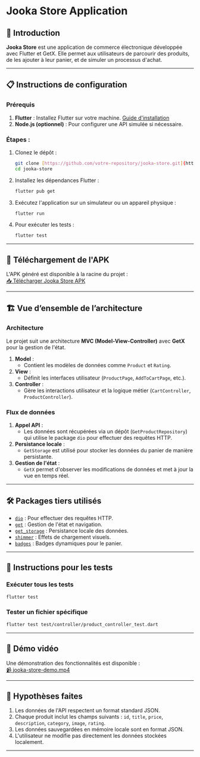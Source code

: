 
# Jooka Store Application

## 🚀 Introduction
**Jooka Store** est une application de commerce électronique développée avec Flutter et GetX. Elle permet aux utilisateurs de parcourir des produits, de les ajouter à leur panier, et de simuler un processus d'achat.

---

## 📋 Instructions de configuration

### Prérequis
1. **Flutter** : Installez Flutter sur votre machine. [Guide d'installation](https://flutter.dev/docs/get-started/install)
2. **Node.js (optionnel)** : Pour configurer une API simulée si nécessaire.

### Étapes :
1. Clonez le dépôt :
   ```bash
   git clone [https://github.com/votre-repository/jooka-store.git](https://github.com/rochnel/JOOKA-STORE.git)
   cd jooka-store
   ```
2. Installez les dépendances Flutter :
   ```bash
   flutter pub get
   ```
3. Exécutez l'application sur un simulateur ou un appareil physique :
   ```bash
   flutter run
   ```
4. Pour exécuter les tests :
   ```bash
   flutter test
   ```

---

## 📱 Téléchargement de l'APK

L'APK généré est disponible à la racine du projet :  
[📥 Télécharger Jooka Store APK](./jooka_store.apk)

---

## 🏗️ Vue d’ensemble de l’architecture

### Architecture
Le projet suit une architecture **MVC (Model-View-Controller)** avec **GetX** pour la gestion de l'état.

1. **Model** :
   - Contient les modèles de données comme `Product` et `Rating`.
2. **View** :
   - Définit les interfaces utilisateur (`ProductPage`, `AddToCartPage`, etc.).
3. **Controller** :
   - Gère les interactions utilisateur et la logique métier (`CartController`, `ProductController`).

### Flux de données
1. **Appel API** :
   - Les données sont récupérées via un dépôt (`GetProductRepository`) qui utilise le package `dio` pour effectuer des requêtes HTTP.
2. **Persistance locale** :
   - `GetStorage` est utilisé pour stocker les données du panier de manière persistante.
3. **Gestion de l'état** :
   - `GetX` permet d'observer les modifications de données et met à jour la vue en temps réel.

---

## 🛠️ Packages tiers utilisés

- [`dio`](https://pub.dev/packages/dio) : Pour effectuer des requêtes HTTP.
- [`get`](https://pub.dev/packages/get) : Gestion de l'état et navigation.
- [`get_storage`](https://pub.dev/packages/get_storage) : Persistance locale des données.
- [`shimmer`](https://pub.dev/packages/shimmer) : Effets de chargement visuels.
- [`badges`](https://pub.dev/packages/badges) : Badges dynamiques pour le panier.

---

## 🧪 Instructions pour les tests

### Exécuter tous les tests
```bash
flutter test
```

### Tester un fichier spécifique
```bash
flutter test test/controller/product_controller_test.dart
```

---

## 🎥 Démo vidéo

Une démonstration des fonctionnalités est disponible :  
[📹 jooka-store-demo.mp4](./jooka-store-demo.mp4)

---

## 🤔 Hypothèses faites

1. Les données de l'API respectent un format standard JSON.
2. Chaque produit inclut les champs suivants : `id`, `title`, `price`, `description`, `category`, `image`, `rating`.
3. Les données sauvegardées en mémoire locale sont en format JSON.
4. L'utilisateur ne modifie pas directement les données stockées localement.

---
